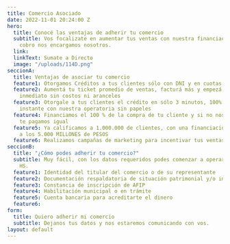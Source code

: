 ```yaml
---
title: Comercio Asociado
date: 2022-11-01 20:24:00 Z
hero:
  title: Conocé las ventajas de adherir tu comercio
  subtitle: Vos focalizate en aumentar tus ventas con nuestra financiación, que del
    cobro nos encargamos nosotros.
  link: 
  linkText: Sumate a Directo
  image: "/uploads/114D.png"
seccionA:
  title: Ventajas de asociar tu comercio
  feature1: Otorgamos Créditos a tus clientes sólo con DNI y en cuotas fijas en pesos
  feature2: Aumentá tu ticket promedio de ventas, facturá más y empezá a cobrar de
    inmediato sin costos ni aranceles
  feature3: Otorgale a tus clientes el crédito en sólo 3 minutos, 100% on line y al
    instante con nuestra operatoria sin papeles
  feature4: Financiamos el 100 % de la compra de tu cliente y si no nos paga, nosotros
    te pagamos igual
  feature5: Ya calificamos a 1.000.000 de clientes, con una financiación superior
    a los 5.000 MILLONES de PESOS
  feature6: Realizamos campañas de marketing para incentivar tus ventas.
seccionB:
  title: "¿Cómo podes adherir tu comercio?"
  subtitle: Muy fácil, con los datos requeridos podes comenzar a operar en solo 72
    HS.
  feature1: Identidad del titular del comercio o de su representante
  feature2: Documentación respaldatoria de situación patrimonial y/o impositiva
  feature3: Constancia de inscripción de AFIP
  feature4: Habilitación municipal o en trámite
  feature5: Cuenta bancaria para acreditarte el dinero
  feature6: 
form:
  title: Quiero adherir mi comercio
  subtitle: Dejanos tus datos y nos estaremos comunicando con vos.
layout: default
---
```


